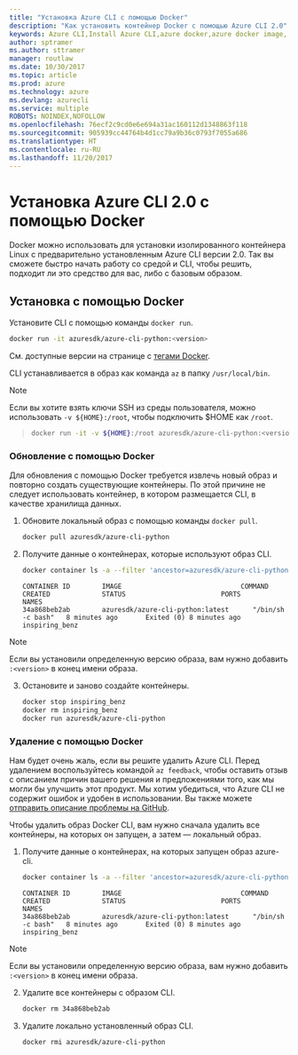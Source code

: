 ```yaml
---
title: "Установка Azure CLI с помощью Docker"
description: "Как установить контейнер Docker с помощью Azure CLI 2.0"
keywords: Azure CLI,Install Azure CLI,azure docker,azure docker image,
author: sptramer
ms.author: sttramer
manager: routlaw
ms.date: 10/30/2017
ms.topic: article
ms.prod: azure
ms.technology: azure
ms.devlang: azurecli
ms.service: multiple
ROBOTS: NOINDEX,NOFOLLOW
ms.openlocfilehash: 76ecf2c9cd0e6e694a31ac160112d1348863f118
ms.sourcegitcommit: 905939cc44764b4d1cc79a9b36c0793f7055a686
ms.translationtype: HT
ms.contentlocale: ru-RU
ms.lasthandoff: 11/20/2017
---
```

# <a name="install-azure-cli-20-with-docker"></a>Установка Azure CLI 2.0 с помощью Docker

Docker можно использовать для установки изолированного контейнера Linux с предварительно установленным Azure CLI версии 2.0. Так вы сможете быстро начать работу со средой и CLI, чтобы решить, подходит ли это средство для вас, либо с базовым образом.

## <a name="install-with-docker"></a>Установка с помощью Docker

Установите CLI с помощью команды `docker run`.

   ```bash
   docker run -it azuresdk/azure-cli-python:<version>
   ```

См. доступные версии на странице с [тегами Docker](https://hub.docker.com/r/azuresdk/azure-cli-python/tags/).

CLI устанавливается в образ как команда `az` в папку `/usr/local/bin`.

> [!NOTE]
> Если вы хотите взять ключи SSH из среды пользователя, можно использовать `-v ${HOME}:/root`, чтобы подключить $HOME как `/root`.

> ```bash
> docker run -it -v ${HOME}:/root azuresdk/azure-cli-python:<version>
> ```

### <a name="update-with-docker"></a>Обновление с помощью Docker

Для обновления с помощью Docker требуется извлечь новый образ и повторно создать существующие контейнеры. По этой причине не следует использовать контейнер, в котором размещается CLI, в качестве хранилища данных.

1. Обновите локальный образ с помощью команды `docker pull`.

   ```bash
   docker pull azuresdk/azure-cli-python
   ```

2. Получите данные о контейнерах, которые используют образ CLI.

   ```bash
   docker container ls -a --filter 'ancestor=azuresdk/azure-cli-python'
   ```

   ```output
   CONTAINER ID        IMAGE                              COMMAND             CREATED             STATUS                        PORTS               NAMES
   34a868beb2ab        azuresdk/azure-cli-python:latest      "/bin/sh -c bash"   8 minutes ago       Exited (0) 8 minutes ago                       inspiring_benz
   ```

  > [!NOTE]
  > Если вы установили определенную версию образа, вам нужно добавить `:<version>` в конец имени образа.

3. Остановите и заново создайте контейнеры.

   ```bash
   docker stop inspiring_benz
   docker rm inspiring_benz
   docker run azuresdk/azure-cli-python
   ```

### <a name="uninstall-with-docker"></a>Удаление с помощью Docker

Нам будет очень жаль, если вы решите удалить Azure CLI. Перед удалением воспользуйтесь командой `az feedback`, чтобы оставить отзыв с описанием причин вашего решения и предложениями того, как мы могли бы улучшить этот продукт. Мы хотим убедиться, что Azure CLI не содержит ошибок и удобен в использовании. Вы также можете [отправить описание проблемы на GitHub](https://github.com/Azure/azure-cli/issues).

Чтобы удалить образ Docker CLI, вам нужно сначала удалить все контейнеры, на которых он запущен, а затем — локальный образ.

1. Получите данные о контейнерах, на которых запущен образ azure-cli.

   ```bash
   docker container ls -a --filter 'ancestor=azuresdk/azure-cli-python'
   ```

   ```output
   CONTAINER ID        IMAGE                              COMMAND             CREATED             STATUS                        PORTS               NAMES
   34a868beb2ab        azuresdk/azure-cli-python:latest      "/bin/sh -c bash"   8 minutes ago       Exited (0) 8 minutes ago                       inspiring_benz
   ```
  > [!NOTE]
  > Если вы установили определенную версию образа, вам нужно добавить `:<version>` в конец имени образа.

2. Удалите все контейнеры с образом CLI.

   ```bash
   docker rm 34a868beb2ab
   ```

3. Удалите локально установленный образ CLI.

   ```bash
   docker rmi azuresdk/azure-cli-python
   ```

